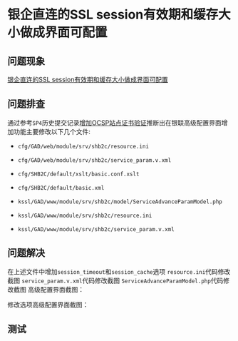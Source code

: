 # 银企直连的SSL session有效期和缓存大小做成界面可配置
## 问题现象
[银企直连的SSL session有效期和缓存大小做成界面可配置](http://10.0.1.8/mantis/view.php?id=59831)
## 问题排查
通过参考`SP4`历史提交记录[增加OCSP站点证书验证](http://git.koal.com/gw-server/upgrade/2021-01/SSL6.1.4_SP4/-/merge_requests/34/diffs#5b6ee2bc7ca701dc2885c742adeb22067ffabf73)推断出在银联高级配置界面增加功能主要修改以下几个文件:

* `cfg/GAD/web/module/srv/shb2c/resource.ini`

* `cfg/GAD/web/module/srv/shb2c/service_param.v.xml`

* `cfg/SHB2C/default/xslt/basic.conf.xslt`

* `cfg/SHB2C/default/basic.xml`

* `kssl/GAD/www/module/srv/shb2c/model/ServiceAdvanceParamModel.php`

* `kssl/GAD/www/module/srv/shb2c/resource.ini`

*  `kssl/GAD/www/module/srv/shb2c/service_param.v.xml`
## 问题解决
在上述文件中增加`session_timeout`和`session_cache`选项
`resource.ini`代码修改截图
`service_param.v.xml`代码修改截图
`ServiceAdvanceParamModel.php`代码修改截图
高级配置界面截图：

修改选项高级配置界面截图：

## 测试
